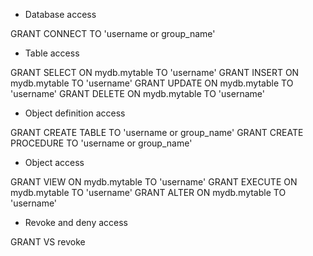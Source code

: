 - Database access

GRANT CONNECT TO 'username or group_name'

- Table access

GRANT SELECT ON mydb.mytable TO 'username'
GRANT INSERT ON mydb.mytable TO 'username'
GRANT UPDATE ON mydb.mytable TO 'username'
GRANT DELETE ON mydb.mytable TO 'username'

- Object definition access

GRANT CREATE TABLE TO 'username or group_name'
GRANT CREATE PROCEDURE TO 'username or group_name'

- Object access

GRANT VIEW ON mydb.mytable TO 'username'
GRANT EXECUTE ON mydb.mytable TO 'username'
GRANT ALTER ON mydb.mytable TO 'username'

- Revoke and deny access

GRANT VS revoke